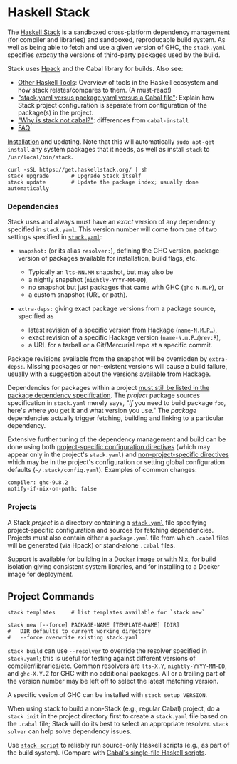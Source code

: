 Haskell Stack
=============

The [Haskell Stack][docs] is a sandboxed cross-platform dependency
management (for compiler and libraries) and sandboxed, reproducable build
system. As well as being able to fetch and use a given version of GHC, the
`stack.yaml` specifies _exactly_ the versions of third-party packages used
by the build.

Stack uses [Hpack] and the Cabal library for builds. Also see:
- [Other Haskell Tools][st-other]: Overview of tools in the Haskell
  ecosystem and how stack relates/compares to them. (A must-read!)
- ["stack.yaml versus package.yaml versus a Cabal file"][package-files]:
  Explain how Stack project configuration is separate from configuration
  of the package(s) in the project.
- ["Why is stack not cabal?"][boes15]: differences from `cabal-install`
- [FAQ]

[Installation] and updating. Note that this will automatically `sudo
apt-get install` any system packages that it needs, as well as install
`stack` to `/usr/local/bin/stack`.

    curl -sSL https://get.haskellstack.org/ | sh
    stack upgrade       # Upgrade Stack itself
    stack update        # Update the package index; usually done automatically

### Dependencies

Stack uses and always must have an _exact_ version of any dependency
specified in `stack.yaml`. This version number will come from one
of two settings specified in [`stack.yaml`]:

* `snapshot:` (or its alias `resolver:`), defining the GHC version, package
  version of packages available for installation, build flags, etc.
  - Typically an `lts-NN.MM` snapshot, but may also be
  - a nightly snapshot (`nightly-YYYY-MM-DD`),
  - no snapshot but just packages that came with GHC (`ghc-N.M.P`), or
  - a custom snapshot (URL or path).

* `extra-deps:` giving exact package versions from a package source,
  specified as
  - latest revision of a specific version from [Hackage] (`name-N.M.P…`),
  - exact revision of a specific Hackage version (`name-N.m.P…@rev:R`),
  - a URL for a tarball or a Git/Mercurial repo at a specific commit.

Package revisions available from the snapshot will be overridden by
`extra-deps:`. Missing packages or non-existent versions will cause a build
failure, usually with a suggestion about the versions available from
Hackage.

Dependencies for packages within a project [must still be listed in the
package dependency specification][st-package-deps-twice]. The _project_
package sources specification in `stack.yaml` merely says, "_if_ you need
to build package `foo`, here's where you get it and what version you use."
The _package_ dependencies actually trigger fetching, building and linking
to a particular dependency.

Extensive further tuning of the dependency management and build can be done
using both [project-specific configuration directives][`stack.yaml`] (which
may appear only in the project's `stack.yaml`) and [non-project-specific
directives][non-project] which may be in the project's configuration or
setting global configuration defaults (`~/.stack/config.yaml`). Examples of
common changes:

    compiler: ghc-9.8.2
    notify-if-nix-on-path: false

### Projects

A Stack _project_ is a directory containing a [`stack.yaml`] file
specifying project-specific configuration and sources for fetching
dependencies. Projects must also contain either a `package.yaml` file from
which `.cabal` files will be generated (via Hpack) or stand-alone `.cabal`
files.

Support is available for [building in a Docker image or with
Nix][docker], for build isolation giving consistent system libraries,
and for installing to a Docker image for deployment.


Project Commands
----------------

    stack templates     # list templates available for `stack new`

    stack new [--force] PACKAGE-NAME [TEMPLATE-NAME] [DIR]
    #   DIR defaults to current working directory
    #   --force overwrite existing stack.yaml

`stack build` can use `--resolver` to override the resolver specified
in `stack.yaml`; this is useful for testing against different versions
of compiler/libraries/etc. Common resolvers are `lts-X.Y`,
`nightly-YYYY-MM-DD`, and `ghc-X.Y.Z` for GHC with no additional
packages. All or a trailing part of the version number may be left off
to select the latest matching version.

A specific vesion of GHC can be installed with `stack setup VERSION`.

When using stack to build a non-Stack (e.g., regular Cabal) project,
do a `stack init` in the project directory first to create a
`stack.yaml` file based on the `.cabal` file; Stack will do its best
to select an appropriate resolver. `stack solver` can help solve
dependency issues.

Use [`stack script`] to reliably run source-only Haskell scripts (e.g., as
part of the build system). (Compare with [Cabal's single-file Haskell
scripts][cab-script].




<!-------------------------------------------------------------------->
[FAQ]: https://docs.haskellstack.org/en/stable/faq/
[Hpack]: https://github.com/sol/hpack
[boes15]: https://academy.fpblock.com/blog/2015/06/why-is-stack-not-cabal/
[docs]: https://docs.haskellstack.org/en/stable/README/
[installation]: https://docs.haskellstack.org/en/stable/install_and_upgrade/
[package-files]: https://docs.haskellstack.org/en/stable/topics/stack_yaml_vs_cabal_package_file/#why-specify-dependencies-twice
[st-other]: https://docs.haskellstack.org/en/stable/tutorial/#other-haskell-tools

[Hackage]: https://hackage.haskell.org/
[`stack.yaml`]: https://docs.haskellstack.org/en/stable/configure/yaml/project/
[docker]: https://docs.haskellstack.org/en/stable/GUIDE/#docker
[non-project]: https://docs.haskellstack.org/en/stable/configure/yaml/non-project/
[st-package-deps-twice]: https://docs.haskellstack.org/en/stable/topics/stack_yaml_vs_cabal_package_file/#why-specify-dependencies-twice

[`stack script`]: https://docs.haskellstack.org/en/stable/topics/scripts/
[cab-script]: https://cabal.readthedocs.io/en/stable/getting-started.html#running-a-single-file-haskell-script
